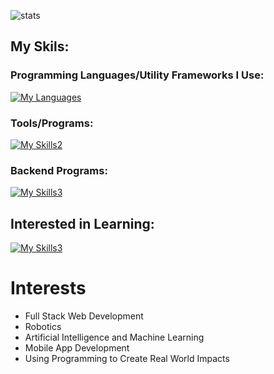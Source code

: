 ![stats](https://github-readme-stats.vercel.app/api?username=Imaad08&theme=transparent&show_icons=true)

## My Skils:

### Programming Languages/Utility Frameworks I Use:

[![My Languages](https://skillicons.dev/icons?i=next,tailwind,react,ts,html,css,js,py,cs,lua)](https://skillicons.dev)

### Tools/Programs:

[![My Skills2](https://skillicons.dev/icons?i=vscode,blender,github,git,docker,ps,unity,vercel)](https://skillicons.dev)

### Backend Programs:

[![My Skills3](https://skillicons.dev/icons?i=next,nodejs)](https://skillicons.dev)


## Interested in Learning:

[![My Skills3](https://skillicons.dev/icons?i=swift,linux,bash)](https://skillicons.dev)


# Interests 

- Full Stack Web Development
- Robotics
- Artificial Intelligence and Machine Learning
- Mobile App Development
- Using Programming to Create Real World Impacts
